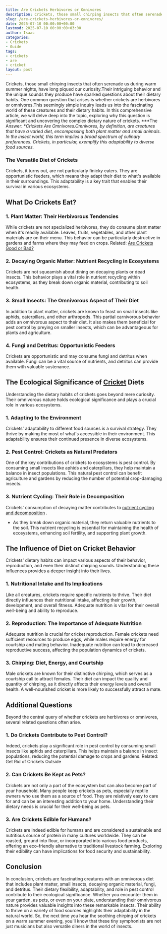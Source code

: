 ```yaml
---
title: Are Crickets Herbivores or Omnivores
description: Crickets, those small chirping insects that often serenade us during warm summer nights, have long piqued our curiosity.Their intriguing behavior and the...
slug: /are-crickets-herbivores-or-omnivores/
date: 2025-07-10 00:00:00+00:00
lastmod: 2025-07-10 00:00:00+03:00
author: Isaac
categories:
- Crickets
- Guide
tags:
- crickets
- are
- cricket
layout: post
---
```

Crickets, those small chirping insects that often serenade us during warm summer nights, have long piqued our curiosity.Their intriguing behavior and the unique sounds they produce have sparked questions about their dietary habits.
One common question that arises is whether crickets are herbivores or omnivores.This seemingly simple inquiry leads us into the fascinating world of these creatures and their dietary habits.
In this comprehensive article, we will delve deep into the topic, exploring why this question is significant and uncovering the complex dietary nature of crickets.
***The Answer: **Crickets Are Omnivores.Omnivores, by definition, are creatures that have a varied diet, encompassing both plant matter and small animals. In the insect world, this term implies a broad spectrum of culinary preferences. Crickets, in particular, exemplify this adaptability to diverse food sources.*
### The Versatile Diet of Crickets
Crickets, it turns out, are not particularly finicky eaters. They are opportunistic feeders, which means they adapt their diet to what's available in their surroundings. This adaptability is a key trait that enables their survival in various ecosystems.
## What Do Crickets Eat?
### 1. Plant Matter: Their Herbivorous Tendencies
While crickets are not specialized herbivores, they do consume plant matter when it's readily available. Leaves, fruits, vegetables, and other plant materials are on their menu.
This behavior can be particularly destructive in gardens and farms where they may feed on crops.
Related:
[Are Crickets Good or Bad?](https://pestpolicy.com/are-crickets-good-or-bad/)
### 2. Decaying Organic Matter: Nutrient Recycling in Ecosystems
Crickets are not squeamish about dining on decaying plants or dead insects.
This behavior plays a vital role in nutrient recycling within ecosystems, as they break down organic material, contributing to soil health.
### 3. Small Insects: The Omnivorous Aspect of Their Diet
In addition to plant matter, crickets are known to feast on small insects like aphids, caterpillars, and other arthropods. This partial carnivorous behavior adds an omnivorous aspect to their diet.
It also makes them beneficial for pest control by preying on smaller insects, which can be advantageous for plants and agriculture.
### 4. Fungi and Detritus: Opportunistic Feeders
Crickets are opportunistic and may consume fungi and detritus when available. Fungi can be a vital source of nutrients, and detritus can provide them with valuable sustenance.
## The Ecological Significance of [Cricket](https://pestpolicy.com/are-crickets-good-or-bad/) Diets
Understanding the dietary habits of crickets goes beyond mere curiosity. Their omnivorous nature holds ecological significance and plays a crucial role in various ecosystems.
### 1. Adapting to the Environment
Crickets' adaptability to different food sources is a survival strategy. They thrive by making the most of what's accessible in their environment. This adaptability ensures their continued presence in diverse ecosystems.
### 2. Pest Control: Crickets as Natural Predators
One of the key contributions of crickets to ecosystems is pest control.
By consuming small insects like aphids and caterpillars, they help maintain a balance in insect populations. This natural pest control can benefit agriculture and gardens by reducing the number of potential crop-damaging insects.
### 3. Nutrient Cycling: Their Role in Decomposition
Crickets' consumption of decaying matter contributes to
[nutrient cycling and decomposition](https://pestpolicy.com/are-crickets-decomposers/)
.
- As they break down organic material, they return valuable nutrients to the soil.
This nutrient recycling is essential for maintaining the health of ecosystems, enhancing soil fertility, and supporting plant growth.
## The Influence of Diet on Cricket Behavior
Crickets' dietary habits can impact various aspects of their behavior, reproduction, and even their distinct chirping sounds. Understanding these influences provides a deeper insight into their lives.
### 1. Nutritional Intake and Its Implications
Like all creatures, crickets require specific nutrients to thrive. Their diet directly influences their nutritional intake, affecting their growth, development, and overall fitness.
Adequate nutrition is vital for their overall well-being and ability to reproduce.
### 2. Reproduction: The Importance of Adequate Nutrition
Adequate nutrition is crucial for cricket reproduction. Female crickets need sufficient resources to produce eggs, while males require energy for courtship and mating behavior.
Inadequate nutrition can lead to decreased reproductive success, affecting the population dynamics of crickets.
### 3. Chirping: Diet, Energy, and Courtship
Male crickets are known for their distinctive chirping, which serves as a courtship call to attract females.
Their diet can impact the quality and quantity of chirping, as it directly affects their energy levels and overall health. A well-nourished cricket is more likely to successfully attract a mate.
## Additional Questions
Beyond the central query of whether crickets are herbivores or omnivores, several related questions often arise.
### 1. Do Crickets Contribute to Pest Control?
Indeed, crickets play a significant role in pest control by consuming small insects like aphids and caterpillars. This helps maintain a balance in insect populations, reducing the potential damage to crops and gardens.
Related:
Get Rid of Crickets Outside
### 2. Can Crickets Be Kept as Pets?
Crickets are not only a part of the ecosystem but can also become part of your household. Many people keep crickets as pets, especially reptile owners who use them as a source of food.
They are relatively easy to care for and can be an interesting addition to your home. Understanding their dietary needs is crucial for their well-being as pets.
### 3. Are Crickets Edible for Humans?
Crickets are indeed edible for humans and are considered a sustainable and nutritious source of protein in many cultures worldwide.
They can be roasted, ground into flour, or incorporated into various food products, offering an eco-friendly alternative to traditional livestock farming. Exploring their edibility can have implications for food security and sustainability.
## Conclusion
In conclusion, crickets are fascinating creatures with an omnivorous diet that includes plant matter, small insects, decaying organic material, fungi, and detritus. Their dietary flexibility, adaptability, and role in pest control contribute to their ecological significance.
Whether you encounter them in your garden, as pets, or even on your plate, understanding their omnivorous nature provides valuable insights into these remarkable insects. Their ability to thrive on a variety of food sources highlights their adaptability in the natural world.
So, the next time you hear the soothing chirping of crickets on a warm summer evening, you'll know that these tiny symphonists are not just musicians but also versatile diners in the world of insects.